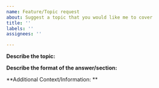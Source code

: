 ```yaml
---
name: Feature/Topic request
about: Suggest a topic that you would like me to cover
title: ''
labels: ''
assignees: ''

---
```


**Describe the topic:**
<!-- Describe the topic in more details so I can fully understand the request-->

**Describe the format of the answer/section:**
<!-- Describe if the section that would cover this topic, would contain dataframe examples, alternative solutions, etc. -->

**Additional Context/Information: **
<!-- Provide a concrete example of where you would use the knowledge gained from this topic. -->
